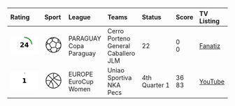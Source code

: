 | Rating                                                                                                                                 | Sport                                                                                                                | League                    | Teams                                  | Status        | Score    | TV Listing                                                  |
|:---------------------------------------------------------------------------------------------------------------------------------------|:---------------------------------------------------------------------------------------------------------------------|:--------------------------|:---------------------------------------|:--------------|:---------|:------------------------------------------------------------|
| <img src="https://raw.githubusercontent.com/BlakeDuncan25/Donut-SVG-Ratings/bac4e4a278175106499642192132b1786a9aec38/24.svg" alt="24"> | <img src="https://raw.githubusercontent.com/BlakeDuncan25/Donut-SVG-Ratings/master/soccer.png" alt="Soccer">         | PARAGUAY<br>Copa Paraguay | Cerro Porteno<br>General Caballero JLM | 22            | 0<br>0   | <a href="https://watch.fanatiz.com/channels">Fanatiz</a>    |
| <img src="https://raw.githubusercontent.com/BlakeDuncan25/Donut-SVG-Ratings/bac4e4a278175106499642192132b1786a9aec38/1.svg" alt="1">   | <img src="https://raw.githubusercontent.com/BlakeDuncan25/Donut-SVG-Ratings/master/basketball.png" alt="Basketball"> | EUROPE<br>EuroCup Women   | Uniao Sportiva<br>NKA Pecs             | 4th Quarter 1 | 36<br>83 | <a href="https://www.youtube.com/@FIBA/streams">YouTube</a> |
